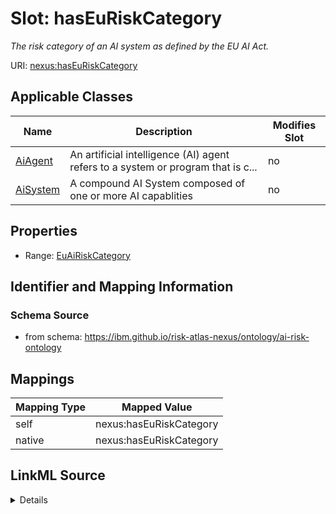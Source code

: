 

# Slot: hasEuRiskCategory


_The risk category of an AI system as defined by the EU AI Act._





URI: [nexus:hasEuRiskCategory](https://ibm.github.io/risk-atlas-nexus/ontology/hasEuRiskCategory)



<!-- no inheritance hierarchy -->





## Applicable Classes

| Name | Description | Modifies Slot |
| --- | --- | --- |
| [AiAgent](AiAgent.md) | An artificial intelligence (AI) agent refers to a system or program that is c... |  no  |
| [AiSystem](AiSystem.md) | A compound AI System composed of one or more AI capablities |  no  |







## Properties

* Range: [EuAiRiskCategory](EuAiRiskCategory.md)





## Identifier and Mapping Information







### Schema Source


* from schema: https://ibm.github.io/risk-atlas-nexus/ontology/ai-risk-ontology




## Mappings

| Mapping Type | Mapped Value |
| ---  | ---  |
| self | nexus:hasEuRiskCategory |
| native | nexus:hasEuRiskCategory |




## LinkML Source

<details>
```yaml
name: hasEuRiskCategory
description: The risk category of an AI system as defined by the EU AI Act.
from_schema: https://ibm.github.io/risk-atlas-nexus/ontology/ai-risk-ontology
rank: 1000
alias: hasEuRiskCategory
domain_of:
- AiSystem
range: EuAiRiskCategory

```
</details>